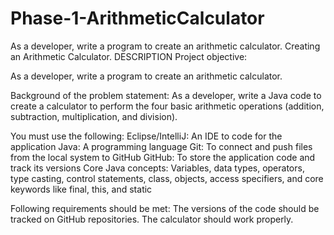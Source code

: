 # Phase-1-ArithmeticCalculator
As a developer, write a program to create an arithmetic calculator.
Creating an Arithmetic Calculator.
DESCRIPTION
Project objective:

As a developer, write a program to create an arithmetic calculator.

Background of the problem statement:
As a developer, write a Java code to create a calculator to perform the four basic arithmetic operations (addition, subtraction, multiplication, and division).

You must use the following:
Eclipse/IntelliJ: An IDE to code for the application Java: A programming language Git: To connect and push files from the local system to GitHub GitHub: To store the application code and track its versions Core Java concepts: Variables, data types, operators, type casting, control statements, class, objects, access specifiers, and core keywords like final, this, and static

Following requirements should be met:
The versions of the code should be tracked on GitHub repositories. The calculator should work properly.
